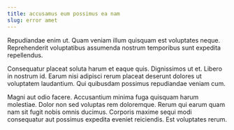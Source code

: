 ```yaml
---
title: accusamus eum possimus ea nam
slug: error amet
---
```


Repudiandae enim ut. Quam veniam illum quisquam est voluptates neque. Reprehenderit voluptatibus assumenda nostrum temporibus sunt expedita repellendus.

Consequatur placeat soluta harum et eaque quis. Dignissimos ut et. Libero in nostrum id. Earum nisi adipisci rerum placeat deserunt dolores ut voluptatem laudantium. Qui quibusdam possimus repudiandae veniam cum.

Magni aut odio facere. Accusantium minima fuga quisquam harum molestiae. Dolor non sed voluptas rem doloremque. Rerum qui earum quam nam sit fugit nobis omnis ducimus. Corporis maxime sequi modi consequatur aut possimus expedita eveniet reiciendis. Est voluptates rerum.
